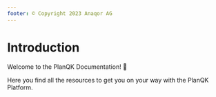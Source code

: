 ```yaml
---
footer: © Copyright 2023 Anaqor AG
---
```


# Introduction

Welcome to the PlanQK Documentation! :wave:

Here you find all the resources to get you on your way with the PlanQK Platform. 
